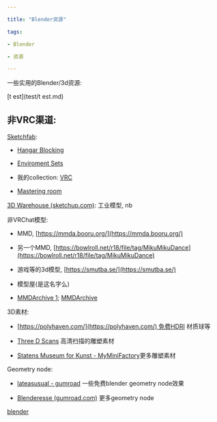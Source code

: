 ```yaml
---

title: "Blender资源"

tags:

- Blender

- 资源

---
```






一些实用的Blender/3d资源:



[t est](test/t est.md)



## 非VRC渠道:



[Sketchfab](https://sketchfab.com/search?type=models):



-   [Hangar Blocking](https://sketchfab.com/3d-models/hangar-blocking-bdb37f544b764d9e8e72708a970bae13)

-   [Enviroment Sets](https://sketchfab.com/gutemnasc/collections/enviroment-sets)

-   我的collection: [VRC](https://sketchfab.com/trojblue/collections/vrc)

-   [Mastering room](https://3dwarehouse.sketchup.com/model/u8128f776-c2c1-461d-bfce-26c80031b1fe/Cube-1-Audio-studio-mastering-room?hl=en&login=true)







[3D Warehouse (sketchup.com)](https://3dwarehouse.sketchup.com/): 工业模型, nb







非VRChat模型:



- MMD, [https://mmda.booru.org/](https://mmda.booru.org/)

- 另一个MMD, [https://bowlroll.net/r18/file/tag/MikuMikuDance](https://bowlroll.net/r18/file/tag/MikuMikuDance)

- 游戏等的3d模型, [https://smutba.se/](https://smutba.se/)

- 模型屋(是这名字么)

-   [MMDArchive 1](https://mmda.booru.org/index.php?page=post&s=view&id=2592); [MMDArchive](https://mmda.booru.org/index.php?page=post&s=view&id=2445)



3D素材:

- [https://polyhaven.com/](https://polyhaven.com/) 免费HDRI 材质球等

- [Three D Scans](https://threedscans.com/) 高清扫描的雕塑素材

- [Statens Museum for Kunst - MyMiniFactory](https://www.myminifactory.com/users/SMK%20-%20Statens%20Museum%20for%20Kunst)更多雕塑素材



Geometry node:

- [lateasusual - gumroad](https://lateasusual.gumroad.com/ ) 一些免费blender geometry node效果

- [Blenderesse (gumroad.com)](https://blenderesse.gumroad.com/?recommended_by=library) 更多geometry node



[blender](blender/blender.md)



